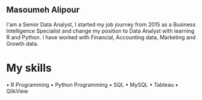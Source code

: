## Masoumeh Alipour 
I'am a Senior Data Analyst, I started my job journey from 2015 as a Business Intelligence Specialist and change my position to Data Analyst with learning R and Python. I have worked with Financial, Accounting data, Marketing and Growth data.

# My skills
  •	R Programming
	•	Python Programming
	•	SQL
	•	MySQL
	•	Tableau
	•	QlikView

